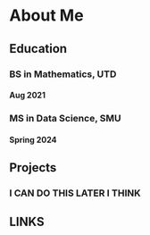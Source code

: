 # About Me

## Education

### BS in Mathematics, UTD
#### Aug 2021

### MS in Data Science, SMU
#### Spring 2024

## Projects

### I CAN DO THIS LATER I THINK 

## LINKS
